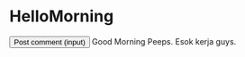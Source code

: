 # HelloMorning
<!DOCTYPE html>
<html>
<head>
	<title>Hello Morning</title>
</head>
<body>
 <p>
 	<input class="button" type="submit" value="Post comment (input)">
 	Good Morning Peeps.
 	Esok kerja guys.
 </p>
</body>
</html>